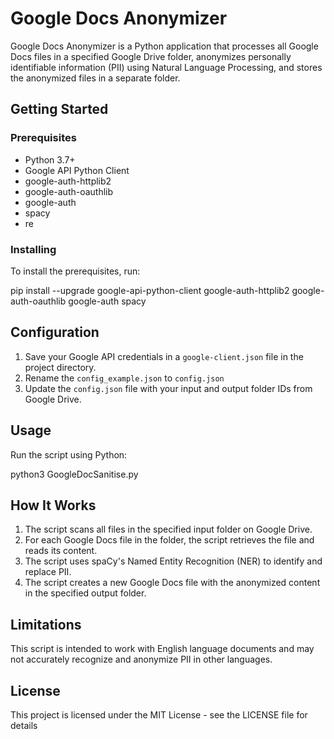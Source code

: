 # Google Docs Anonymizer

Google Docs Anonymizer is a Python application that processes all Google Docs files in a specified Google Drive folder, anonymizes personally identifiable information (PII) using Natural Language Processing, and stores the anonymized files in a separate folder.

## Getting Started

### Prerequisites

- Python 3.7+
- Google API Python Client
- google-auth-httplib2
- google-auth-oauthlib
- google-auth
- spacy
- re

### Installing

To install the prerequisites, run:

pip install --upgrade google-api-python-client google-auth-httplib2 google-auth-oauthlib google-auth spacy


## Configuration

1. Save your Google API credentials in a `google-client.json` file in the project directory.
2. Rename the `config_example.json` to `config.json`
3. Update the `config.json` file with your input and output folder IDs from Google Drive.

## Usage

Run the script using Python:

python3 GoogleDocSanitise.py


## How It Works

1. The script scans all files in the specified input folder on Google Drive.
2. For each Google Docs file in the folder, the script retrieves the file and reads its content.
3. The script uses spaCy's Named Entity Recognition (NER) to identify and replace PII.
4. The script creates a new Google Docs file with the anonymized content in the specified output folder.

## Limitations

This script is intended to work with English language documents and may not accurately recognize and anonymize PII in other languages.

## License

This project is licensed under the MIT License - see the LICENSE file for details
